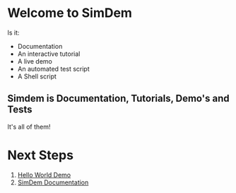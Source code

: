 # Welcome to SimDem

Is it:

  * Documentation
  * An interactive tutorial
  * A live demo 
  * An automated test script
  * A Shell script
  
## Simdem is Documentation, Tutorials, Demo's and Tests

It's all of them!

# Next Steps

  1. [Hello World Demo](simdem/demo/README.md)
  2. [SimDem Documentation](simdem/README.md)

